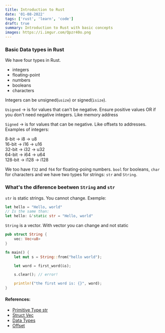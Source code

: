 ```yaml
---
title: Introduction to Rust
date: '01-08-2022'
tags: ['rust', 'learn', 'code']
draft: true
summary: Introduction to Rust with basic concepts
images: https://i.imgur.com/Qpzr40o.png
---
```


### Basic Data types in Rust

We have four types in Rust.

- integers
- floating-point
- numbers
- booleans
- characters

Integers can be unsigned(`usize`) or signed(`isize`).

`Usigned` -> is for values that can't be negative. Ensure positive values OR if you don't need negative integers. Like memory address

`Signed` -> is for values that can be negative. Like offsets to addresses.
Examples of integers:

8-bit -> i8 -> u8\
16-bit -> i16 -> u16\
32-bit -> i32 -> u32\
64-bit -> i64 -> u64\
128-bit -> i128 -> i128

We too have `f32` and `f64` for floating-poing numbers. `bool` for booleans, `char` for characters and we have two types for strings: `str` and `String`.

### What's the diference beetwen `String` and `str`

`str` is static strings. You cannot change. Exemple:

```rust
let hello = "Hello, world"
// Is the same than:
let hello: &'static str = "Hello, world"
```

`String` is a vector. With vector you can change and not static

```rust
pub struct String {
    vec: Vec<u8>
}
```

```rust
fn main() {
    let mut s = String::from("hello world");

    let word = first_word(&s);

    s.clear(); // error!

    println!("the first word is: {}", word);
}
```

#### References:

- [Primitive Type str](https://doc.rust-lang.org/std/primitive.str.html)
- [Struct Vec](https://doc.rust-lang.org/std/vec/struct.Vec.html)
- [Data Types](https://doc.rust-lang.org/book/ch03-02-data-types.html)
- [Offset](<https://en.wikipedia.org/wiki/Offset_(computer_science)>)
